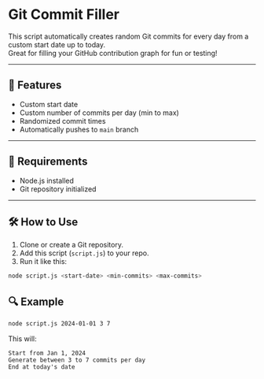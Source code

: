 # Git Commit Filler

This script automatically creates random Git commits for every day from a custom start date up to today.  
Great for filling your GitHub contribution graph for fun or testing!

---

## 🚀 Features

- Custom start date
- Custom number of commits per day (min to max)
- Randomized commit times
- Automatically pushes to `main` branch

---

## 🧠 Requirements

- Node.js installed
- Git repository initialized

---

## 🛠️ How to Use

1. Clone or create a Git repository.
2. Add this script (`script.js`) to your repo.
3. Run it like this:

```bash
node script.js <start-date> <min-commits> <max-commits>
```
## 🔍 Example
```bash
node script.js 2024-01-01 3 7
```
This will:

    Start from Jan 1, 2024
    Generate between 3 to 7 commits per day
    End at today's date
